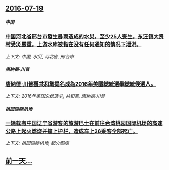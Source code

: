 ## [2016-07-19](/news/2016/07/19/index.md)

##### 中国
### [中国河北省邢台市發生暴雨造成的水災，至少25人喪生。东汪镇大贤村受災嚴重。上游水库被指在没有任何通知的情况下泄洪。 ](/news/2016/07/19/中国河北省邢台市發生暴雨造成的水災-至少25人喪生-东汪镇大贤村受災嚴重-上游水库被指在没有任何通知的情况下泄洪.md)
_上下文: 中国, 水災, 河北省, 邢台市_

##### 唐納德·川普
### [唐納德·川普獲共和黨提名成為2016年美國總統選舉總統候選人。 ](/news/2016/07/19/唐納德-川普獲共和黨提名成為2016年美國總統選舉總統候選人.md)
_上下文: 2016年美国总统选举, 共和黨, 唐納德·川普_

##### 桃园国际机场
### [一辆载有中国辽宁省游客的旅游巴士在前往台湾桃园国际机场的高速公路上起火燃烧并撞上护栏，造成车上26乘客全部死亡。 ](/news/2016/07/19/一辆载有中国辽宁省游客的旅游巴士在前往台湾桃园国际机场的高速公路上起火燃烧并撞上护栏-造成车上26乘客全部死亡.md)
_上下文: 桃园国际机场, 起火燃烧_

## [前一天...](/news/2016/07/18/index.md)


